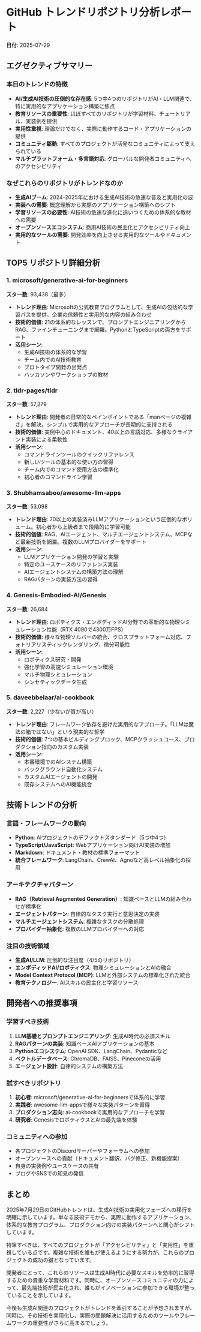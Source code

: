 # GitHub トレンドリポジトリ分析レポート

**日付**: 2025-07-29

## エグゼクティブサマリー

### 本日のトレンドの特徴
- **AI/生成AI技術の圧倒的な存在感**: 5つ中4つのリポジトリがAI・LLM関連で、特に実用的なアプリケーション構築に焦点
- **教育リソースの重要性**: ほぼすべてのリポジトリが学習材料、チュートリアル、実装例を提供
- **実用性重視**: 理論だけでなく、実際に動作するコード・アプリケーションの提供
- **コミュニティ駆動**: すべてのプロジェクトが活発なコミュニティによって支えられている
- **マルチプラットフォーム・多言語対応**: グローバルな開発者コミュニティへのアクセシビリティ

### なぜこれらのリポジトリがトレンドなのか
- **生成AIブーム**: 2024-2025年における生成AI技術の急速な普及と実用化の波
- **実装への需要**: 概念理解から実際のアプリケーション構築へのシフト
- **学習リソースの必要性**: AI技術の急速な進化に追いつくための体系的な教材への需要
- **オープンソースエコシステム**: 商用AI技術の民主化とアクセシビリティ向上
- **実用的なツールの需要**: 開発効率を向上させる実用的なツールやドキュメント

## TOP5 リポジトリ詳細分析

### 1. microsoft/generative-ai-for-beginners
**スター数**: 93,438（最多）
- **トレンド理由**: Microsoftの公式教育プログラムとして、生成AIの包括的な学習パスを提供。企業の信頼性と実用的な内容の組み合わせ
- **技術的価値**: 21の体系的なレッスンで、プロンプトエンジニアリングからRAG、ファインチューニングまで網羅。PythonとTypeScriptの両方をサポート
- **活用シーン**: 
  - 生成AI技術の体系的な学習
  - チーム内でのAI技術教育
  - プロトタイプ開発の出発点
  - ハッカソンやワークショップの教材

### 2. tldr-pages/tldr
**スター数**: 57,279
- **トレンド理由**: 開発者の日常的なペインポイントである「manページの複雑さ」を解決。シンプルで実用的なアプローチが長期的に支持される
- **技術的価値**: 実例中心のドキュメント、40以上の言語対応、多様なクライアント実装による柔軟性
- **活用シーン**: 
  - コマンドラインツールのクイックリファレンス
  - 新しいツールの基本的な使い方の習得
  - チーム内でのコマンド使用方法の標準化
  - 初心者のコマンドライン学習

### 3. Shubhamsaboo/awesome-llm-apps
**スター数**: 53,098
- **トレンド理由**: 70以上の実装済みLLMアプリケーションという圧倒的なボリューム。初心者から上級者まで段階的に学習可能
- **技術的価値**: RAG、AIエージェント、マルチエージェントシステム、MCPなど最新技術を網羅。複数のLLMプロバイダーをサポート
- **活用シーン**: 
  - LLMアプリケーション開発の学習と実験
  - 特定のユースケースのリファレンス実装
  - AIエージェントシステムの構築方法の理解
  - RAGパターンの実装方法の習得

### 4. Genesis-Embodied-AI/Genesis
**スター数**: 26,684
- **トレンド理由**: ロボティクス・エンボディッドAI分野での革新的な物理シミュレーション性能（RTX 4090で4300万FPS）
- **技術的価値**: 様々な物理ソルバーの統合、クロスプラットフォーム対応、フォトリアリスティックレンダリング、微分可能性
- **活用シーン**: 
  - ロボティクス研究・開発
  - 強化学習の高速シミュレーション環境
  - マルチ物理シミュレーション
  - シンセティックデータ生成

### 5. daveebbelaar/ai-cookbook
**スター数**: 2,227（少ないが質が高い）
- **トレンド理由**: フレームワーク依存を避けた実用的なアプローチ。「LLMは魔法の箱ではない」という現実的な哲学
- **技術的価値**: 7つの基本ビルディングブロック、MCPクラッシュコース、プロダクション指向のカスタム実装
- **活用シーン**: 
  - 本番環境でのAIシステム構築
  - バックグラウンド自動化システム
  - カスタムAIエージェントの開発
  - 既存システムへのAI機能統合

## 技術トレンドの分析

### 言語・フレームワークの動向
- **Python**: AIプロジェクトのデファクトスタンダード（5つ中4つ）
- **TypeScript/JavaScript**: Webアプリケーション向けAI実装の増加
- **Markdown**: ドキュメント・教材の標準フォーマット
- **統合フレームワーク**: LangChain、CrewAI、Agnoなど高レベル抽象化の採用

### アーキテクチャパターン
- **RAG（Retrieval Augmented Generation）**: 知識ベースとLLMの組み合わせが標準化
- **エージェントパターン**: 自律的なタスク実行と意思決定の実装
- **マルチエージェントシステム**: 複雑なタスクの分散処理
- **プロバイダー抽象化**: 複数のLLMプロバイダーへの対応

### 注目の技術領域
- **生成AI/LLM**: 圧倒的な注目度（4/5のリポジトリ）
- **エンボディッドAI/ロボティクス**: 物理シミュレーションとAIの融合
- **Model Context Protocol (MCP)**: LLMと外部システムの標準化された統合
- **教育テクノロジー**: AIスキルの民主化と学習リソース

## 開発者への推奨事項

### 学習すべき技術
1. **LLM基礎とプロンプトエンジニアリング**: 生成AI時代の必須スキル
2. **RAGパターンの実装**: 知識ベースAIアプリケーションの基本
3. **Pythonエコシステム**: OpenAI SDK、LangChain、Pydanticなど
4. **ベクトルデータベース**: ChromaDB、FAISS、Pineconeの活用
5. **エージェント設計**: 自律的システムの構築方法

### 試すべきリポジトリ
1. **初心者**: microsoft/generative-ai-for-beginnersで体系的に学習
2. **実践者**: awesome-llm-appsで様々な実装パターンを習得
3. **プロダクション志向**: ai-cookbookで実用的なアプローチを学習
4. **研究者**: GenesisでロボティクスとAIの最先端を体験

### コミュニティへの参加
- 各プロジェクトのDiscordサーバーやフォーラムへの参加
- オープンソースへの貢献（ドキュメント翻訳、バグ修正、新機能提案）
- 自身の実装例やユースケースの共有
- ブログやSNSでの知見の発信

## まとめ

2025年7月29日のGitHubトレンドは、生成AI技術の実用化フェーズへの移行を明確に示しています。単なる技術デモから、実際に動作するアプリケーション、体系的な教育プログラム、プロダクション向けの実装パターンへと関心がシフトしています。

特筆すべきは、すべてのプロジェクトが「アクセシビリティ」と「実用性」を重視している点です。複雑な技術を誰もが使えるようにする努力が、これらのプロジェクトの成功の鍵となっています。

開発者にとって、これらのリソースは生成AI時代に必要なスキルを効率的に習得するための貴重な学習材料です。同時に、オープンソースコミュニティの力によって、最先端技術が民主化され、誰もがイノベーションに参加できる環境が整っていることを示しています。

今後も生成AI関連のプロジェクトがトレンドを牽引することが予想されますが、同時に、その技術を実用化し、実際の問題解決に活用するためのツールやフレームワークの重要性がさらに高まるでしょう。